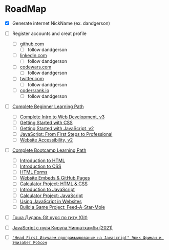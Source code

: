 # RoadMap

- [x] Generate internet NickName (ex. dandgerson)
- [ ] Register accounts and creat profile

  - [ ] [github.com](github.com)
    - [ ] follow dandgerson
  - [ ] [linkedin.com](https://www.linkedin.com)
    - [ ] follow dandgerson
  - [ ] [codewars.com](www.codewars.com/r/jzxX0Q)
    - [ ] follow dandgerson
  - [ ] [twitter.com](twitter.com)
    - [ ] follow dandgerson
  - [ ] [codersrank.io](https://profile.codersrank.io/register?utm_source=invitation&utm_medium=copy&utm_campaign=62097a2a0ce5490001f23858)
    - [ ] follow dandgerson

- [ ] [Complete Beginner Learning Path](https://frontendmasters.com/learn/beginner/)

  - [ ] [Complete Intro to Web Development, v3](https://frontendmasters.com/courses/web-development-v3/)
  - [ ] [Getting Started with CSS](https://frontendmasters.com/courses/getting-started-css/)
  - [ ] [Getting Started with JavaScript, v2](https://frontendmasters.com/courses/getting-started-javascript-v2/)
  - [ ] [JavaScript: From First Steps to Professional](https://frontendmasters.com/courses/javascript-first-steps/)
  - [ ] [Website Accessibility, v2](https://frontendmasters.com/courses/accessibility-v2/)

- [ ] [Complete Bootcamp Learning Path](https://frontendmasters.com/bootcamp/)

  - [ ] [Introduction to HTML](https://frontendmasters.com/bootcamp/introduction-html/)
  - [ ] [Introduction to CSS](https://frontendmasters.com/bootcamp/introduction-css/)
  - [ ] [HTML Forms](https://frontendmasters.com/bootcamp/html-forms/)
  - [ ] [Website Embeds & GitHub Pages](https://frontendmasters.com/bootcamp/embeds-github-pages/)
  - [ ] [Calculator Project: HTML & CSS](https://frontendmasters.com/bootcamp/calculator-html-css/)
  - [ ] [Introduction to JavaScript](https://frontendmasters.com/bootcamp/introduction-javascript/)
  - [ ] [Calculator Project: JavaScript](https://frontendmasters.com/bootcamp/calculator-javascript/)
  - [ ] [Using JavaScript in Websites](https://frontendmasters.com/bootcamp/javascript-in-websites/)
  - [ ] [Build a Game Project: Feed-A-Star-Mole](https://frontendmasters.com/bootcamp/web-game-project/)

- [ ] [Гоша Дударь Git курс по гиту (Git)](https://www.youtube.com/watch?v=bkNCylkzFRk&list=PL0lO_mIqDDFUesRNkeg46TDd5I6r7p2PI)
- [ ] [JavaScript с нуля Кирупа Чиннатхамби (2021)](https://drive.google.com/file/d/1YHJM9KAQa_67c276V21OE693h_vJfx1_/view?usp=sharing)
- [ ] [`"Head First Изучаем программирование на Javascript" Эрик Фриман и Элизабет Робсон`](https://drive.google.com/file/d/1QWh-Zl6EbL98jVnDOYSMzHinr2LuPGLD/view?usp=share_link)
